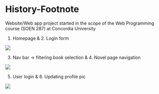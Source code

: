 # History-Footnote
Website/Web app project started in the scope of the Web Programming course (SOEN 287) at Concordia University

1. Homepage & 2. Login form
 
![](history_footnote_demo1.gif)

3. Nav bar -> filtering book selection & 4. Novel page navigation

![](historyfootnote_demo2.gif)

5. User login & 6. Updating profile pic

![](history_footnote_demo3.gif)

